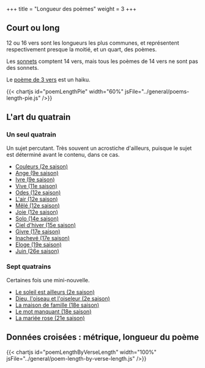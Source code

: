 +++
title = "Longueur des poèmes"
weight = 3
+++

## Court ou long

12 ou 16 vers sont les longueurs les plus communes, et représentent respectivement presque la moitié, et un quart, des poèmes.

Les [sonnets](../tags/sonnet/) comptent 14 vers, mais tous les poèmes de 14 vers ne sont pas des sonnets.

Le [poème de 3 vers](../../seasons/16_seizieme_saison/haiku/) est un haiku.

{{< chartjs id="poemLengthPie" width="60%" jsFile="../general/poems-length-pie.js" />}}

## L'art du quatrain

### Un seul quatrain

Un sujet percutant. Très souvent un acrostiche d'ailleurs, puisque le sujet est déterminé avant le contenu, dans ce cas.

- [Couleurs (2e saison)](../seasons/2_deuxieme_saison/couleurs)
- [Ange (9e saison)](../seasons/9_neuvieme_saison/ange)
- [Ivre (9e saison)](../seasons/9_neuvieme_saison/ivre)
- [Vive (11e saison)](../seasons/11_onzieme_saison/vive)
- [Odes (12e saison)](../seasons/12_douzieme_saison/odes)
- [L'air (12e saison)](../seasons/12_douzieme_saison/l_air)
- [Mêlé (12e saison)](../seasons/12_douzieme_saison/mele)
- [Joie (12e saison)](../seasons/12_douzieme_saison/joie)
- [Solo (14e saison)](../seasons/14_quatorzieme_saison/solo)
- [Ciel d'hiver (15e saison)](../seasons/15_quinzieme_saison/ciel_d_hiver)
- [Givre (17e saison)](../seasons/17_dix_septieme_saison/givre)
- [Inachevé (17e saison)](../seasons/17_dix_septieme_saison/inacheve)
- [Eloge (19e saison)](../seasons/19_dix_neuvieme_saison/eloge)
- [Juin (26e saison)](../seasons/26_vingt_sixieme_saison/juin)

### Sept quatrains

Certaines fois une mini-nouvelle.

- [Le soleil est ailleurs (2e saison)](../seasons/2_deuxieme_saison/le_soleil_est_ailleurs)
- [Dieu, l'oiseau et l'oiseleur (2e saison)](../seasons/2_deuxieme_saison/dieu_l_oiseau_et_l_oiseleur)
- [La maison de famille (18e saison)](../seasons/18_dix_huitieme_saison/la_maison_de_famille) 
- [Le mot manquant (18e saison)](../seasons/18_dix_huitieme_saison/le_mot_manquant) 
- [La mariée rose (21e saison)](../seasons/21_vingt_et_unieme_saison/la_mariee_rose) 

## Données croisées : métrique, longueur du poème

{{< chartjs id="poemLengthByVerseLength" width="100%" jsFile="../general/poem-length-by-verse-length.js" />}}